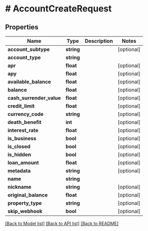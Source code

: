 # # AccountCreateRequest

## Properties

Name | Type | Description | Notes
------------ | ------------- | ------------- | -------------
**account_subtype** | **string** |  | [optional]
**account_type** | **string** |  |
**apr** | **float** |  | [optional]
**apy** | **float** |  | [optional]
**available_balance** | **float** |  | [optional]
**balance** | **float** |  | [optional]
**cash_surrender_value** | **float** |  | [optional]
**credit_limit** | **float** |  | [optional]
**currency_code** | **string** |  | [optional]
**death_benefit** | **int** |  | [optional]
**interest_rate** | **float** |  | [optional]
**is_business** | **bool** |  | [optional]
**is_closed** | **bool** |  | [optional]
**is_hidden** | **bool** |  | [optional]
**loan_amount** | **float** |  | [optional]
**metadata** | **string** |  | [optional]
**name** | **string** |  |
**nickname** | **string** |  | [optional]
**original_balance** | **float** |  | [optional]
**property_type** | **string** |  | [optional]
**skip_webhook** | **bool** |  | [optional]

[[Back to Model list]](../../README.md#models) [[Back to API list]](../../README.md#endpoints) [[Back to README]](../../README.md)
